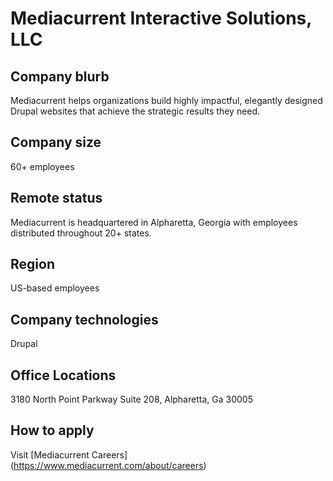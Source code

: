 # Mediacurrent Interactive Solutions, LLC

## Company blurb

Mediacurrent helps organizations build highly impactful, elegantly designed Drupal websites that achieve the strategic results they need.

## Company size

60+ employees

## Remote status

Mediacurrent is headquartered in Alpharetta, Georgia with employees distributed throughout 20+ states.

## Region

US-based employees

## Company technologies

Drupal

## Office Locations

3180 North Point Parkway Suite 208, Alpharetta, Ga 30005

## How to apply

Visit [Mediacurrent Careers] (https://www.mediacurrent.com/about/careers)
